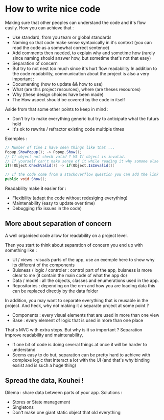 # How to write nice code

Making sure that other peoples can understand the code and it's flow easily.
How you can achieve that  :
- Use standard, from you team or global standards
- Naming so that code make sense syntaxically in it's context (you can read the code as a somewhat correct sentence)
- Add comments then needed, to explain why and sometime how (rarely since naming should answer how, but sometime that's not that easy)
- Separation of concern
- But try to not nest too much since it's hurt flow readability
In addition to the code readability, communication about the project is also a very important :
- Documenting (how to update && how to use)
- What (are this project resources), where (are theses resources)
- Why (these design choices have been made)
- The How aspect should be covered by the code in itself

Aside from that some other points to keep in mind :
- Don't try to make everything generic but try to anticipate what the futurs hold
- It's ok to rewrite / refractor existing code multiple times

Exemples :
```C#
// Number of time I have seen things like that ...
Popup.ShowPopup(); -> Popup.Show();
// If object not check valid ? VS If object is invalid.
// If yourself can't make sense of it while reading it why somone else would
if(!Object.CheckValid()) -> if(Object.IsInvalid())

// If the code come from a stackoverflow question you can add the link in a comment
public void Show();
```

Readability make it easier for :
- Flexibility (adapt the code without redesiging everything)
- Maintenability (easy to update over time)
- Debugging (fix issues in the code)

## More about separation of concern

A well organised code allow for readability on a project level.

Then you start to think about separation of concern you end up with something like :
- UI / views : visuals parts of the app, use an exemple here to show why its different of the components
- Buisness / logic / controler : control part of the app, buisness is more clear to me (it contain the main code of what the app do)
- Data / model : all the objects, classes and enumerations used in the app.
- Repositories : depending on the orm and how you are loading data this can be replaced directly by the data folder

In addition, you may want to separate everything that is reusable in the project. And heck, why not making it a separate project at some point ?
- Components : every visual elements that are used in more than one view
- Base : every element of logic that is used in more than one place

That's MVC with extra steps. But why is it so important ? Separation improve readability and maintenability,
- If one bit of code is doing several things at once it will be harder to understand
- Seems easy to do but, separation can be pretty hard to achieve with complexe logic that interact a lot with the UI (and that's why binding exsist and is such a huge thing)

## Spread the data, Kouhei !

Dilema : share data between parts of your app. Solutions :
- Stores or State management
- Singletons
- Don't make one giant static object that old everything